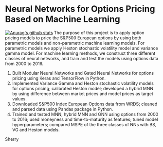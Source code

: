 # Neural Networks for Options Pricing Based on Machine Learning 
[![Anurag's github stats](https://github-readme-stats.vercel.app/api?username=anuraghazra)](https://github.com/anuraghazra/github-readme-stats)
The purpose of this project is to apply option pricing models to price the S&P500 European options by using both parametric models and non-parametric machine learning models. For parametric models we apply Heston stochastic volatility model and variance gamma model. For machine learning methods, we construct three different classes of neural networks, and train and test the models using options data from 2000 to 2016.

1. Built Modular Neural Networks and Gated Neural Networks for options pricing using Keras and TensorFlow in Python.
2. Implemented Variance Gamma and Heston stochastic volatility models for options pricing; calibrated Heston model; developed a hybrid MNN by using difference between market prices and model prices as target values.
3. Downloaded S&P500 Index European Options data from WRDS; cleaned and parsed data using Pandas package in Python.
4. Trained and tested MNN, hybrid MNN and GNN using options from 2000 to 2016; used moneyness and time-to-maturity as features; tuned model hyperparameters; compared MSPE of the three classes of NNs with BS, VG and Heston models.

Sherry
